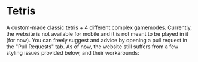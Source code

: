 # Tetris
A custom-made classic tetris + 4 different complex gamemodes. Currently, the website is not available for mobile and it is not meant to be played in it (for now). You can freely suggest and advice by opening a pull request in the "Pull Requests" tab. As of now, the website still suffers from a few styling issues provided below, and their workarounds: 
